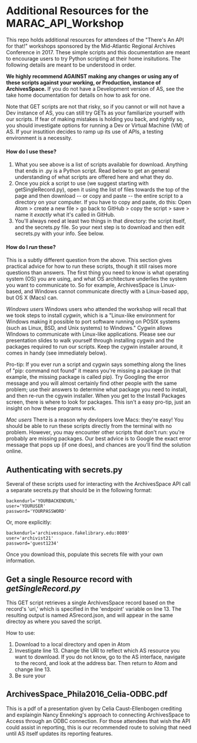 # Additional Resources for the MARAC_API_Workshop
This repo holds additional resources for attendees of the "There's An API for that!" workshops sponsored by the Mid-Atlantic Regional Archives Conference in 2017. These simple scripts and this documentation are meant to encourage users to try Python scripting at their home insitutions. The following details are meant to be understood in order.

**We highly recommend AGAINST making any changes or using any of these scripts against your working, or Production, instance of ArchivesSpace.** If you do not have a Development version of AS, see the take home documentation for details on how to ask for one.

Note that GET scripts are not that risky, so if you cannot or will not have a Dev instance of AS, you can still try GETs as your familiarize yourself with our scripts. If fear of making mistakes is holding you back, and rightly so, you should investigate options for running a Dev or Virtual Machine (VM) of AS. If your insutition decides to ramp up its use of APIs, a testing environment is a necessity.

#### How do I use these?
1. What you see above is a list of scripts available for download. Anything that ends in .py is a Python script. Read below to get an general understanding of what scripts are offered here and what they do.
2. Once you pick a script to use (we suggest starting with getSingleRecord.py), open it using the list of files towards the top of the page and then download -- or copy and paste -- the entire script to a directory on your computer. If you have to copy and paste, do this: Open Atom > create a new file > go back to GitHub > copy the script > save > name it *exactly* what it's called in GitHub.
3. You'll always need at least two things in that directory: the script itself, and the secrets.py file. So your next step is to download and then edit secrets.py with your info. See below.

#### How do I _run_ these?
This is a subtly different question from the above. This section gives practical advice for how to run these scripts, though it still raises more questions than answers. The first thing you need to know is what operating system (OS) you are using, and what OS architecture underlies the system you want to communicate to. So for example, ArchivesSpace is Linux-based, and Windows cannot communicate directly with a Linux-based app, but OS X (Macs) can.

*Windows users*
Windows users who attended the workshop will recall that we took steps to install _cygwin_, which is a "Linux-like environment for Windows making it possible to port software running on POSIX systems (such as Linux, BSD, and Unix systems) to Windows." Cygwin allows WIndows to communicate with Linux-like applications. Please see our presentation slides to walk yourself through installing cygwin and the packages required to run our scripts. Keep the cygwin installer around, it comes in handy (see immediately below).

Pro-tip: If you ever run a script and cygwin says something along the lines of "pip: command not found" it means you're missing a package (in that example, the missing package is called pip). Try Googling the error message and you will almost certainly find other people with the same problem; use their answers to determine what package you need to install, and then re-run the cgywin installer. When you get to the Install Packages screen, there is where to look for packages. This isn't a easy pro-tip, just an insight on how these programs work.

*Mac users*
There is a reason why devlopers love Macs: they're easy! You should be able to run these scripts directly from the terminal with no problem. However, you may encounter other scripts that don't run: you're probably are missing packages. Our best advice is to Google the exact error message that pops up (if one does), and chances are you'll find the solution online.

## Authenticating with secrets.py
Several of these scripts used for interacting with the ArchivesSpace API call a separate secrets.py that should be in the following format:

```
backendurl='YOURBACKENDURL'
user='YOURUSER'
password='YOURPASSWORD'
```
Or, more explicitly:
```
backendurl='archivesspace.fakelibrary.edu:8089'
user='archivist21'
password='guest1234'
```
Once you download this, populate this secrets file with your own information.

## Get a single Resource record with _getSingleRecord.py_
This GET script retrieves a single ArchivesSpace record based on the record's 'uri,' which is specified in the 'endpoint' variable on line 13. The resulting output is named ASrecord.json, and will appear in the same directoy as where you saved the script.

How to use:
1. Download to a local directory and open in Atom
2. Investigate line 13. Change the URI to reflect which AS resource you want to download. If you do not know, go to the AS interface, navigate to the record, and look at the address bar. Then return to Atom and change line 13.
3. Be sure your



## ArchivesSpace_Phila2016_Celia-ODBC.pdf
This is a pdf of a presentation given by Celia Caust-Ellenbogen crediting and explaingin Nancy Enneking's approach to connecting ArchivesSpace to Access through an ODBC connection. For those attendees that wish the API could assist in reporting, this is our recommended route to solving that need until AS itself updates its reporting features.
